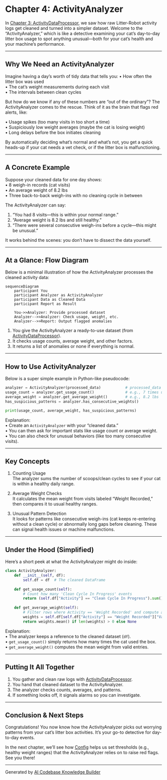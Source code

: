 # Chapter 4: ActivityAnalyzer

In [Chapter 3: ActivityDataProcessor](03_activitydataprocessor_.md), we saw how raw Litter-Robot activity logs get cleaned and turned into a simpler dataset. Welcome to the “ActivityAnalyzer,” which is like a detective examining your cat’s day-to-day litter box usage to spot anything unusual—both for your cat’s health and your machine’s performance.

---

## Why We Need an ActivityAnalyzer

Imagine having a day’s worth of tidy data that tells you:
• How often the litter box was used  
• The cat’s weight measurements during each visit  
• The intervals between clean cycles  

But how do we know if any of these numbers are “out of the ordinary”? The ActivityAnalyzer comes to the rescue. Think of it as the brain that flags red alerts, like:

• Usage spikes (too many visits in too short a time)  
• Suspiciously low weight averages (maybe the cat is losing weight)  
• Long delays before the box initiates cleaning  

By automatically deciding what’s normal and what’s not, you get a quick heads-up if your cat needs a vet check, or if the litter box is malfunctioning.

---

## A Concrete Example

Suppose your cleaned data for one day shows:  
• 8 weigh-in records (cat visits)  
• An average weight of 8.2 lbs  
• Three back-to-back weigh-ins with no cleaning cycle in between  

The ActivityAnalyzer can say:  
1. “You had 8 visits—this is within your normal range.”  
2. “Average weight is 8.2 lbs and still healthy.”  
3. “There were several consecutive weigh-ins before a cycle—this might be unusual.”  

It works behind the scenes: you don’t have to dissect the data yourself.

---

## At a Glance: Flow Diagram

Below is a minimal illustration of how the ActivityAnalyzer processes the cleaned activity data:

```mermaid
sequenceDiagram
    participant You
    participant Analyzer as ActivityAnalyzer
    participant Data as Cleaned Data
    participant Report as Result

    You->>Analyzer: Provide processed dataset
    Analyzer-->>Analyzer: Check usage, weight, etc.
    Analyzer-->>Report: Output flagged anomalies
```

1. You give the ActivityAnalyzer a ready-to-use dataset (from [ActivityDataProcessor](03_activitydataprocessor_.md)).  
2. It checks usage counts, average weight, and other factors.  
3. It returns a list of anomalies or none if everything is normal.

---

## How to Use ActivityAnalyzer

Below is a super simple example in Python-like pseudocode:

```python
analyzer = ActivityAnalyzer(processed_data)           # processed_data is from ActivityDataProcessor
usage_count = analyzer.get_usage_count()              # e.g., 7 times used
average_weight = analyzer.get_average_weight()        # e.g., 8.2 lbs
has_suspicious_patterns = analyzer.has_consecutive_weights()

print(usage_count, average_weight, has_suspicious_patterns)
```

Explanation:  
• Create an `ActivityAnalyzer` with your “cleaned data.”  
• You can then ask for important stats like usage count or average weight.  
• You can also check for unusual behaviors (like too many consecutive visits).

---

## Key Concepts

1. Counting Usage  
   The analyzer sums the number of scoops/clean cycles to see if your cat is within a healthy daily range.

2. Average Weight Checks  
   It calculates the mean weight from visits labeled “Weight Recorded,” then compares it to usual healthy ranges.

3. Unusual Pattern Detection  
   It looks for patterns like consecutive weigh-ins (cat keeps re-entering without a clean cycle) or abnormally long gaps before cleaning. These can signal health issues or machine malfunctions.

---

## Under the Hood (Simplified)

Here’s a short peek at what the ActivityAnalyzer might do inside:

```python
class ActivityAnalyzer:
    def __init__(self, df):
        self.df = df  # The cleaned DataFrame
    
    def get_usage_count(self):
        # Count how many 'Clean Cycle In Progress' events
        return (self.df["Activity"] == "Clean Cycle In Progress").sum()
    
    def get_average_weight(self):
        # Filter rows where Activity == 'Weight Recorded' and compute average
        weights = self.df[self.df["Activity"] == "Weight Recorded"]["Value"]
        return weights.mean() if len(weights) > 0 else None
```

Explanation:  
• The analyzer keeps a reference to the cleaned dataset (`df`).  
• `get_usage_count()` simply returns how many times the cat used the box.  
• `get_average_weight()` computes the mean weight from valid entries.

---

## Putting It All Together

1. You gather and clean raw logs with [ActivityDataProcessor](03_activitydataprocessor_.md).  
2. You hand that cleaned dataset to the ActivityAnalyzer.  
3. The analyzer checks counts, averages, and patterns.  
4. If something looks off, it signals alarms so you can investigate.

---

## Conclusion & Next Steps

Congratulations! You now know how the ActivityAnalyzer picks out worrying patterns from your cat’s litter box activities. It’s your go-to detective for day-to-day events.

In the next chapter, we’ll see how [Config](05_config_.md) helps us set thresholds (e.g., healthy weight ranges) that the ActivityAnalyzer relies on to raise red flags. See you there!

---

Generated by [AI Codebase Knowledge Builder](https://github.com/The-Pocket/Tutorial-Codebase-Knowledge)